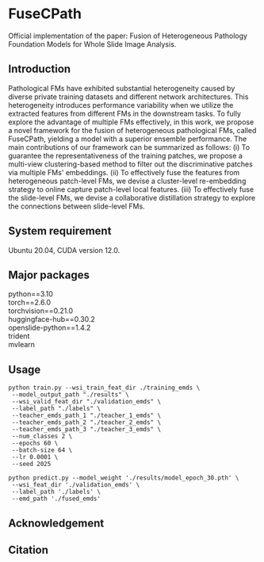 # FuseCPath
Official implementation of the paper: Fusion of Heterogeneous Pathology Foundation Models for Whole Slide Image Analysis.

## Introduction
Pathological FMs have exhibited substantial heterogeneity caused by diverse private training datasets and different network architectures. This heterogeneity introduces performance variability when we utilize the extracted features from different FMs in the downstream tasks. To fully explore the advantage of multiple FMs effectively, in this work, we propose a novel framework for the fusion of heterogeneous pathological FMs, called FuseCPath, yielding a model with a superior ensemble performance. The main contributions of our framework can be summarized as follows: (i) To guarantee the representativeness of the training patches, we propose a multi-view clustering-based method to filter out the discriminative patches via multiple FMs' embeddings. (ii) To effectively fuse the features from heterogeneous patch-level FMs, we devise a cluster-level re-embedding strategy to online capture patch-level local features. (iii) To effectively fuse the slide-level FMs, we devise a collaborative distillation strategy to explore the connections between slide-level FMs.

## System requirement
Ubuntu 20.04, CUDA version 12.0. <br>

## Major packages
python==3.10 <br>
torch==2.6.0 <br>
torchvision==0.21.0 <br>
huggingface-hub==0.30.2 <br>
openslide-python==1.4.2 <br>
trident <br>
mvlearn

## Usage
```
python train.py --wsi_train_feat_dir ./training_emds \
 --model_output_path "./results" \
 --wsi_valid_feat_dir "./validation_emds" \
 --label_path "./labels" \
 --teacher_emds_path_1 "./teacher_1_emds" \
 --teacher_emds_path_2 "./teacher_2_emds" \
 --teacher_emds_path_3 "./teacher_3_emds" \
 --num_classes 2 \
 --epochs 60 \
 --batch-size 64 \
 --lr 0.0001 \
 --seed 2025
```

```
python predict.py --model_weight './results/model_epoch_30.pth' \
 --wsi_feat_dir './validation_emds' \
 --label_path './labels' \
 --emd_path './fused_emds'
```

## Acknowledgement

## Citation

